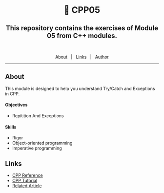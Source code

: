 <h1 align="center"> 🧰 CPP05 </h1>

<h2 align="center">This repository contains the exercises of Module 05 from C++ modules.</h2>
<br>

<p align="center">
  <a href="#about">About</a> &#xa0; | &#xa0; 
  <a href="#links">Links</a> &#xa0; | &#xa0;
  <a href="https://github.com/duhanayan" target="_blank">Author</a>
</p>

<hr>

## About ##

This module is designed to help you understand Try/Catch and Exceptions in CPP.

#### Objectives
- Repitition And Exceptions

#### Skills
- Rigor
- Object-oriented programming
- Imperative programming

## Links ##
- [CPP Reference](https://en.cppreference.com/)
- [CPP Tutorial](https://www.w3schools.com/cpp/default.asp)
- [Related Article](https://cplusplus.com/reference/exception/exception/what/#:~:text=std%3A%3Aexception%3A%3Awhat&text=Returns%20a%20null%20terminated%20character,that%20specific%20values%20are%20returned.)
